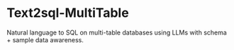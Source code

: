 # Text2sql-MultiTable
Natural language to SQL on multi-table databases using LLMs with schema + sample data awareness.
